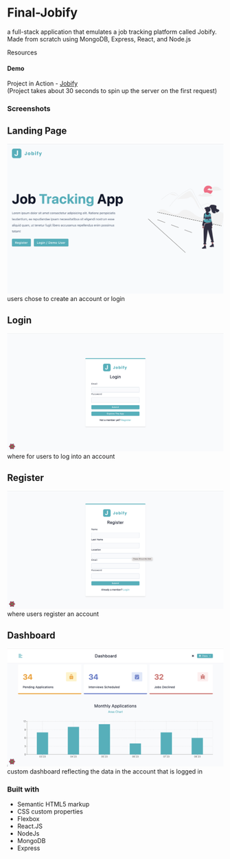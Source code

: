 # Final-Jobify

a full-stack application that emulates a job tracking platform called Jobify. Made from scratch using MongoDB, Express, React, and Node.js

Resources

#### Demo

Project in Action - [Jobify](https://bryansjobify.onrender.com/)\
(Project takes about 30 seconds to spin up the server on the first request)

### Screenshots

## Landing Page
![screenshot](/public/assets/jobifyhomepage.jpg)
users chose to create an account or login
## Login
![screenshot](/public/assets/login.jpg)
where for users to log into an account
## Register
![screenshot](/public/assets/register.jpg)
where users register an account
## Dashboard
![screenshot](/public/assets/dashboard.jpg)
custom dashboard reflecting the data in the account that is logged in
### Built with

- Semantic HTML5 markup
- CSS custom properties
- Flexbox
- React.JS
- NodeJs
- MongoDB
- Express
